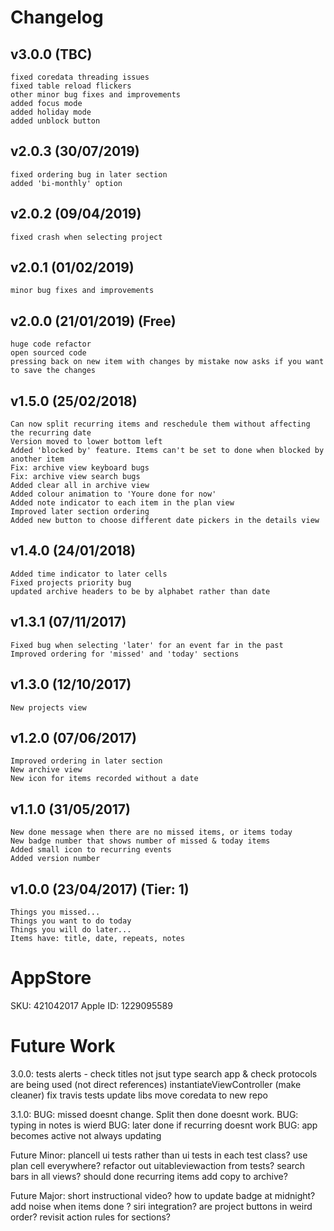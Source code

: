 # Changelog

## v3.0.0 (TBC)
    fixed coredata threading issues
    fixed table reload flickers
    other minor bug fixes and improvements
    added focus mode
    added holiday mode
    added unblock button 

## v2.0.3 (30/07/2019)
    fixed ordering bug in later section
    added 'bi-monthly' option

## v2.0.2 (09/04/2019)
    fixed crash when selecting project

## v2.0.1 (01/02/2019)
    minor bug fixes and improvements

## v2.0.0 (21/01/2019) (Free)
    huge code refactor
    open sourced code
    pressing back on new item with changes by mistake now asks if you want to save the changes

## v1.5.0 (25/02/2018)
    Can now split recurring items and reschedule them without affecting the recurring date
    Version moved to lower bottom left
    Added 'blocked by' feature. Items can't be set to done when blocked by another item
    Fix: archive view keyboard bugs
    Fix: archive view search bugs
    Added clear all in archive view
    Added colour animation to 'Youre done for now'
    Added note indicator to each item in the plan view
    Improved later section ordering
    Added new button to choose different date pickers in the details view

## v1.4.0 (24/01/2018)
    Added time indicator to later cells
    Fixed projects priority bug
    updated archive headers to be by alphabet rather than date

## v1.3.1 (07/11/2017)
    Fixed bug when selecting 'later' for an event far in the past
    Improved ordering for 'missed' and 'today' sections

## v1.3.0 (12/10/2017)
    New projects view

## v1.2.0 (07/06/2017)
    Improved ordering in later section
    New archive view
    New icon for items recorded without a date

## v1.1.0 (31/05/2017)
    New done message when there are no missed items, or items today
    New badge number that shows number of missed & today items
    Added small icon to recurring events
    Added version number

## v1.0.0 (23/04/2017) (Tier: 1)
    Things you missed...
    Things you want to do today
    Things you will do later...
    Items have: title, date, repeats, notes

# AppStore

SKU: 421042017
Apple ID: 1229095589

# Future Work

3.0.0:
tests alerts - check titles not jsut type
search app & check protocols are being used (not direct references)
instantiateViewController (make cleaner)
fix travis tests
update libs
move coredata to new repo

3.1.0:
BUG: missed doesnt change. Split then done doesnt work.
BUG: typing in notes is wierd
BUG: later done if recurring doesnt work
BUG: app becomes active not always updating

Future Minor:
plancell ui tests rather than ui tests in each test class?
use plan cell everywhere?
refactor out uitableviewaction from tests?
search bars in all views?
should done recurring items add copy to archive?

Future Major:
short instructional video?
how to update badge at midnight?
add noise when items done ?
siri integration?
are project buttons in weird order?
revisit action rules for sections?

